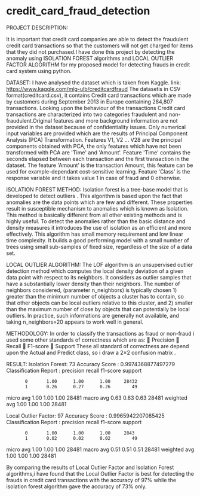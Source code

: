 # credit_card_fraud_detection
PROJECT DESCRIPTION:

It is important that credit card companies are able to detect the fraudulent credit card transactions  so that the customers will not get charged for items that they did not purchased.I have done this project by detecting the anomaly using ISOLATION FOREST algorithms and LOCAL OUTLIER FACTOR ALGORITHM  for my proposed model for detecting frauds in credit card system using python.

DATASET:
 I have  analysed the  dataset which is taken from  Kaggle.
 link: https://www.kaggle.com/mlg-ulb/creditcardfraud
 The datasetis in CSV format(creditcard.csv), it contains Credit card transactions which are made by customers during September 2013 in Europe containing  284,807 transactions. Looking upon the behaviour of the transactions Credit card transactions are characterized into two categories fraudulent and non-fraudulent.Original features and more background information are not provided in the dataset because of confidentiality issues. Only numerical input variables are provided which are the results of Principal Component Analysis (PCA) Transformation. Features V1, V2 ... V28 are the  principal  components  obtained  with  PCA,  the  only features  which  have  not  been  transformed  with  PCA  are 'Time'  and  'Amount'.  Feature  'Time'  contains  the  seconds elapsed between each transaction and the first transaction in the dataset. The feature 'Amount' is the transaction Amount, this feature can be used for example-dependant cost-sensitive learning. Feature 'Class' is the response variable and it takes value 1 in case of fraud and 0 otherwise. 

ISOLATION FOREST METHOD:
Isolation forest is a tree-base model that is developed to detect outliers . This algorithm is based upon the fact that anomalies  are the  data points  which are  few and different. These  properties  result  in  susceptible  mechanism  to anomalies  which  is  known  as  Isolation.  This  method  is basically  different  from  all  other  existing  methods  and  is highly useful. To detect the anomalies rather than the  basic distance  and  density  measures  it  introduces  the  use  of isolation as an efficient and more effectively. This algorithm has  small  memory  requirement  and  low  linear  time complexity. It builds a good performing model with a small number  of  trees  using  small  sub-samples  of  fixed  size, regardless of the size of a data set.

LOCAL OUTLIER ALGORITHM:
The LOF algorithm is an unsupervised outlier detection method which computes the local density deviation of a given data point with respect to its neighbors. It considers as outlier samples that have a substantially lower density than their neighbors.
The number of neighbors considered, (parameter n_neighbors) is typically chosen 1) greater than the minimum number of objects a cluster has to contain, so that other objects can be local outliers relative to this cluster, and 2) smaller than the maximum number of close by objects that can potentially be local outliers. In practice, such informations are generally not available, and taking n_neighbors=20 appears to work well in general.

 METHODOLOGY:
 In order to classify the transactions as fraud or non-fraud i used some other standards of correctness which are as:
  Precision 
  Recall 
  F1-score
  Support 
 These all standard of correctness are depend upon the Actual and  Predict  class, so i draw a 2×2 confusion matrix .
 
 RESULT:
 Isolation Forest: 73
Accuracy Score :
0.9974368877497279
Classification Report :
              precision    recall  f1-score   support

           0       1.00      1.00      1.00     28432
           1       0.26      0.27      0.26        49

   micro avg       1.00      1.00      1.00     28481
   macro avg       0.63      0.63      0.63     28481
weighted avg       1.00      1.00      1.00     28481

Local Outlier Factor: 97
Accuracy Score :
0.9965942207085425
Classification Report :
              precision    recall  f1-score   support

           0       1.00      1.00      1.00     2843
           1       0.02      0.02      0.02        49

   micro avg       1.00      1.00      1.00     28481
   macro avg       0.51      0.51      0.51     28481
weighted avg       1.00      1.00      1.00     28481

By comparing the results of Local Outlier Factor and Isolation Forest algorithms,i have found that the Local Outlier Factor is best for detecting the frauds in credit card transactions with the accuracy of  97% while the isolation forest algorithm gave the accuracy of 73% only.
  
